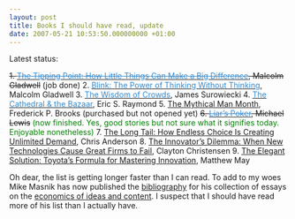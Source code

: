 ```yaml
---
layout: post
title: Books I should have read, update
date: 2007-05-21 10:53:50.000000000 +01:00
---
```

Latest status:

<strike>1. </strike><a href="https://www.amazon.co.uk/exec/obidos/ASIN/0349113467/qid=1144307770/sr=8-1/ref=pd_ka_1/026-4754653-6799626"><font color="#3388cc"><strike>The Tipping Point: How Little Things Can Make a Big Difference</strike></font></a><strike>, Malcolm Gladwell</strike> (job done)
2. <a href="https://www.amazon.co.uk/exec/obidos/ASIN/0141014598/qid=1144307770/sr=8-2/ref=pd_ka_2/026-4754653-6799626"><font color="#3388cc">Blink: The Power of Thinking Without Thinking</font></a>, Malcolm Gladwell
3. <a href="https://www.amazon.co.uk/exec/obidos/ASIN/0349116059/qid=1144307770/sr=8-3/ref=pd_ka_3/026-4754653-6799626"><font color="#3388cc">The Wisdom of Crowds</font></a>, James Surowiecki
4. <a href="https://www.amazon.co.uk/Cathedral-Bazaar-Eric-S-Raymond/dp/0596001088/sr=8-1/qid=1163756617/ref=sr_1_1/203-3345198-4683111?ie=UTF8&amp;s=books"><font color="#3388cc">The Cathedral &amp; the Bazaar</font></a>, Eric S. Raymond
5. <a target="_blank" href="https://www.amazon.co.uk/Mythical-Month-Essays-Software-Engineering/dp/0201835959/ref=pd_bbs_sr_1/202-7135899-3517402?ie=UTF8&amp;s=books&amp;qid=1178631915&amp;sr=8-1">The Mythical Man Month</a>, Frederick P. Brooks (purchased but not opened yet)
<strike>6. </strike><a href="https://www.amazon.co.uk/Liars-Poker-Playing-Money-Markets/dp/0340767006/sr=8-1/qid=1165311738/ref=pd_ka_1/026-0747662-7951651?ie=UTF8&amp;s=books"><font color="#3388cc"><strike>Liar’s Poker</strike></font></a><strike>, Michael Lewis</strike> <font color="#008000">(now finished. Yes, good stories but not sure what it signifies today. Enjoyable nonetheless)</font>
7. <a target="_blank" href="https://www.amazon.co.uk/Long-Tail-Endless-Creating-Unlimited/dp/1844138518/ref=pd_bowtega_1/202-7135899-3517402?ie=UTF8&amp;s=books&amp;qid=1179737497&amp;sr=1-1">The Long Tail: How Endless Choice Is Creating Unlimited Demand</a>, Chris Anderson
8. <a target="_blank" href="https://www.amazon.co.uk/Innovators-Dilemma-Technologies-Cause-Great/dp/0875845851/ref=sr_1_1/202-7135899-3517402?ie=UTF8&amp;s=books&amp;qid=1179737460&amp;sr=1-1">The Innovator’s Dilemma: When New Technologies Cause Great Firms to Fail</a>, Clayton Christensen
9. <a target="_blank" href="https://www.amazon.co.uk/Elegant-Solution-Toyotas-Mastering-Innovation/dp/1847370284/ref=sr_1_1/202-7135899-3517402?ie=UTF8&amp;s=books&amp;qid=1179737103&amp;sr=8-1">The Elegant Solution: Toyota’s Formula for Mastering Innovation</a>, Matthew May

Oh dear, the list is getting longer faster than I can read. To add to my woes Mike Masnik has now published the <a target="_blank" href="https://techdirt.com/articles/20070516/195222.shtml">bibliography</a> for his collection of essays on the <a target="_blank" href="https://www.techdirt.com/articles/20070503/012939.shtml">economics of ideas and content</a>. I suspect that I should have read more of his list than I actually have.
